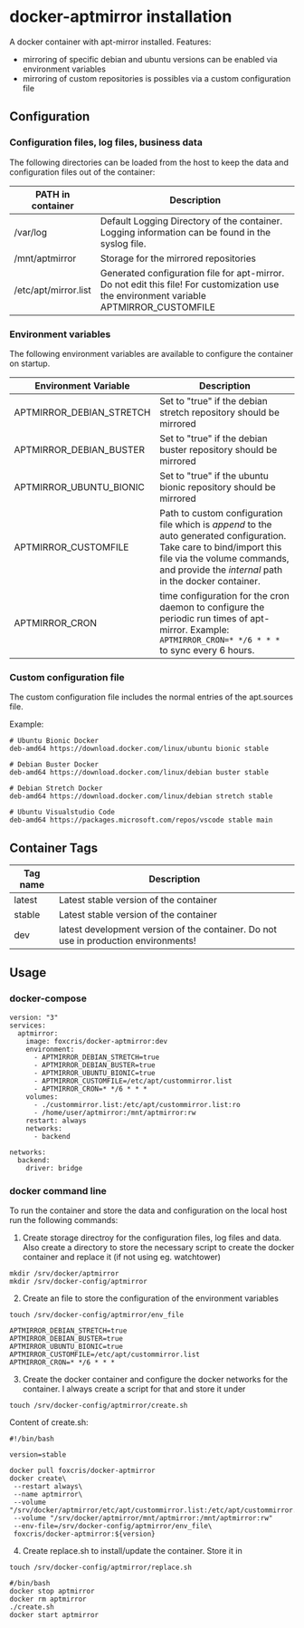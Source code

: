 # docker-aptmirror installation

A docker container with apt-mirror installed. 
Features:
* mirroring of specific debian and ubuntu versions can be enabled via environment variables
* mirroring of custom repositories is possibles via a custom configuration file
  
## Configuration
 
### Configuration files, log files, business data
The following directories can be loaded from the host to keep the data and configuration files out of the container:

 | PATH in container | Description |
 | ---------------------- | ----------- |
 | /var/log | Default Logging Directory of the container. Logging information can be found in the syslog file.|
 | /mnt/aptmirror | Storage for the mirrored repositories |
 | /etc/apt/mirror.list | Generated configuration file for apt-mirror. Do not edit this file! For customization use the environment variable APTMIRROR_CUSTOMFILE |
 
### Environment variables
The following environment variables are available to configure the container on startup.

 | Environment Variable | Description |
 | ---------------------- | ----------- |
 | APTMIRROR_DEBIAN_STRETCH | Set to "true" if the debian stretch repository should be mirrored |
 | APTMIRROR_DEBIAN_BUSTER | Set to "true" if the debian buster repository should be mirrored |
 | APTMIRROR_UBUNTU_BIONIC | Set to "true" if the ubuntu bionic repository should be mirrored |
 | APTMIRROR_CUSTOMFILE | Path to custom configuration file which is _append_ to the auto generated configuration. Take care to bind/import this file via the volume commands, and provide the _internal_ path in the docker container. |
 | APTMIRROR_CRON | time configuration for the cron daemon to configure the periodic run times of apt-mirror. Example: ```APTMIRROR_CRON=* */6 * * *``` to sync every 6 hours.|
### Custom configuration file

The custom configuration file includes the normal entries of the apt.sources file.

Example:

```
# Ubuntu Bionic Docker
deb-amd64 https://download.docker.com/linux/ubuntu bionic stable

# Debian Buster Docker
deb-amd64 https://download.docker.com/linux/debian buster stable

# Debian Stretch Docker
deb-amd64 https://download.docker.com/linux/debian stretch stable

# Ubuntu Visualstudio Code
deb-amd64 https://packages.microsoft.com/repos/vscode stable main
```

## Container Tags

 | Tag name | Description |
 | ---------------------- | ----------- |
 | latest | Latest stable version of the container |
 | stable | Latest stable version of the container |
 | dev | latest development version of the container. Do not use in production environments! |

## Usage

### docker-compose

```
version: "3"
services:
  aptmirror:
    image: foxcris/docker-aptmirror:dev
    environment:
      - APTMIRROR_DEBIAN_STRETCH=true
      - APTMIRROR_DEBIAN_BUSTER=true
      - APTMIRROR_UBUNTU_BIONIC=true
      - APTMIRROR_CUSTOMFILE=/etc/apt/custommirror.list
      - APTMIRROR_CRON=* */6 * * *
    volumes:
      - ./custommirror.list:/etc/apt/custommirror.list:ro
      - /home/user/aptmirror:/mnt/aptmirror:rw
    restart: always
    networks:
      - backend

networks:
  backend:
    driver: bridge
```

### docker command line

To run the container and store the data and configuration on the local host run the following commands:
1. Create storage directroy for the configuration files, log files and data. Also create a directory to store the necessary script to create the docker container and replace it (if not using eg. watchtower)
```
mkdir /srv/docker/aptmirror
mkdir /srv/docker-config/aptmirror
```

2. Create an file to store the configuration of the environment variables
```
touch /srv/docker-config/aptmirror/env_file
``` 
```
APTMIRROR_DEBIAN_STRETCH=true
APTMIRROR_DEBIAN_BUSTER=true
APTMIRROR_UBUNTU_BIONIC=true
APTMIRROR_CUSTOMFILE=/etc/apt/custommirror.list
APTMIRROR_CRON=* */6 * * *
```

3. Create the docker container and configure the docker networks for the container. I always create a script for that and store it under
```
touch /srv/docker-config/aptmirror/create.sh
```
Content of create.sh:
```
#!/bin/bash

version=stable

docker pull foxcris/docker-aptmirror
docker create\
 --restart always\
 --name aptmirror\
 --volume "/srv/docker/aptmirror/etc/apt/custommirror.list:/etc/apt/custommirror.list:ro"
 --volume "/srv/docker/aptmirror/mnt/aptmirror:/mnt/aptmirror:rw"
 --env-file=/srv/docker-config/aptmirror/env_file\
 foxcris/docker-aptmirror:${version}
```

4. Create replace.sh to install/update the container. Store it in
```
touch /srv/docker-config/aptmirror/replace.sh
```
```
#/bin/bash
docker stop aptmirror
docker rm aptmirror
./create.sh
docker start aptmirror
```
